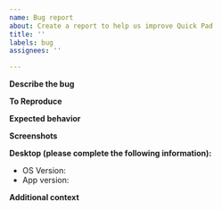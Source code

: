 ```yaml
---
name: Bug report
about: Create a report to help us improve Quick Pad
title: ''
labels: bug
assignees: ''

---
```


**Describe the bug**
<!-- A clear and concise description of what the bug is. -->

**To Reproduce**
<!-- Steps to reproduce the behavior: -->
<!-- 1. Go to '...' -->
<!-- 2. Click on '....' -->
<!-- 3. Scroll down to '....' -->
<!-- 4. See error -->

**Expected behavior**
<!-- A clear and concise description of what you expected to happen. -->

**Screenshots**
<!-- If applicable, add screenshots to help explain your problem. -->

**Desktop (please complete the following information):**
- OS Version:  <!-- [e.g. Windows 10 Insider 1903 18362.175] -->
- App version:  <!-- [v0.5.0] -->

**Additional context**
<!-- Add any other context about the problem here. Does this problem occur again after restarting the app? -->
